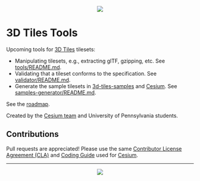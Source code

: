 <p align="center"><img src="figures/Cesium3DTiles.png" /></p>

# 3D Tiles Tools

Upcoming tools for [3D Tiles](https://github.com/AnalyticalGraphicsInc/3d-tiles/blob/master/README.md) tilesets:
* Manipulating tilesets, e.g., extracting glTF, gzipping, etc.  See [tools/README.md](https://github.com/AnalyticalGraphicsInc/3d-tiles-tools/blob/master/tools/README.md).
* Validating that a tileset conforms to the specification.  See [validator/README.md](https://github.com/AnalyticalGraphicsInc/3d-tiles-tools/blob/master/validator/README.md).
* Generate the sample tilesets in [3d-tiles-samples](https://github.com/AnalyticalGraphicsInc/3d-tiles-samples) and [Cesium](https://github.com/AnalyticalGraphicsInc/cesium).  See [samples-generator/README.md](https://github.com/AnalyticalGraphicsInc/3d-tiles-tools/blob/master/samples-generator/README.md).

See the [roadmap](https://github.com/AnalyticalGraphicsInc/3d-tiles-tools/issues/1).

Created by the <a href="http://cesiumjs.org/">Cesium team</a> and University of Pennsylvania students.

## Contributions

Pull requests are appreciated!  Please use the same [Contributor License Agreement (CLA)](https://github.com/AnalyticalGraphicsInc/cesium/blob/master/CONTRIBUTING.md) and [Coding Guide](https://github.com/AnalyticalGraphicsInc/cesium/blob/master/Documentation/Contributors/CodingGuide/README.md) used for [Cesium](http://cesiumjs.org/).

---

<p align="center">
<a href="http://cesiumjs.org/"><img src="figures/cesium.png" /></a>
</p>
